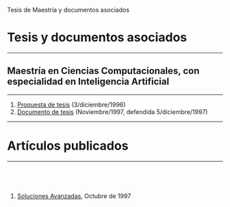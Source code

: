  Tesis de Maestría y documentos asociados 

Tesis y documentos asociados
============================

* * *

Maestría en Ciencias Computacionales, con especialidad en Inteligencia Artificial
---------------------------------------------------------------------------------

* * *

1.  [Propuesta de tesis](Tesis/propuesta.md) (3/diciembre/1996)
2.  [Documento de tesis](Tesis/portada.md) (Noviembre/1997, defendida 5/diciembre/1997)

* * *

Artículos publicados
====================

* * *

 
----------

1.  [Soluciones Avanzadas](Soluciones.md), Octubre de 1997